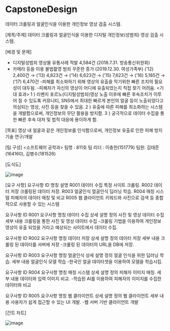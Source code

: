 # CapstoneDesign
데이터 크롤링과 얼굴인식을 이용한 개인정보 영상 검출 시스템.

[제목/주제]
데이터 크롤링과 얼굴인식을 이용한 디지털 개인정보(성범죄) 영상 검출 시스템.

[배경 및 문제]
- 디지털성범죄 영상물 유통사례 적발 4,584건 (2018.7.31. 방송통신위원회)
- 카메라 등을 이용 불법촬영 범죄 꾸준한 증가 (2019.12.30. 여성가족부)
(’12) 2,400건 → (’13) 4,823건 → (’14) 6,623건 → (’15) 7,623건 → (’16) 5,185건 → (’17) 6,470건
-피해를 최소화하기 위해 영상의 유출을 막기위한 빠른 조치의 필요성이 대두됨.
-피해자가 자신의 영상이 어디에 유출되었는지 직접 찾기 어려움.
<기대 효과>
1 ) 리벤지 포르노(디지털성범죄)영상 노출 이후에 빠른 후속조치가 이루어 질 수 있도록 커뮤니티, SNS에서 최대한 빠르게 본인의 얼굴 등이 노출되었다고 의심되는 영상, 사진 등을 찾을 수 있음. 
2 ) 유출에 따른 피해를 최소화하는 시스템을 개발함으로써, 개인정보의 무단 활용을 방지함. 
3 ) 궁극적으로 데이터 수집을 통한 빠른 후속 대처 및 법적 대응에 용이하게 함.

[목표]
영상 내 얼굴과 같은 개인정보를 인식함으로써, 개인정보 유출로 인한 피해 방지 기술 연구/개발




[팀 구성]
<소프트웨어 공학과>
팀명 : 811호
	팀 리더 : 이충헌(151779)
	팀원: 김태준(164160), 김병수(181526)

[도식도]
 
![image](https://user-images.githubusercontent.com/61380786/112752972-a2caac80-9010-11eb-87ac-91e87ca4e183.png)


[요구 사항]
요구사항 ID	명칭	설명
R001	데이터 수집	특정 사이트 크롤링.
R002	데이터 저장	크롤링된 데이터 저장.
R003	얼굴인식	얼굴인식 딥러닝 학습.
R004	매칭 시스템	피해자의 데이터 매칭 및 비교
R005	웹 클라이언트	키워드와 사진으로 검색 등 종합적으로 사용할 수 있는 시스템


요구사항 ID	R001	요구사항 명칭	데이터 수집
상세
설명	정의	사진 및 영상 데이터 수집
	세부
내용	크롤링을 통한 사진 및 영상 데이터 수집
  -크롤링 기법을 이용하여 개인정보 영상이 유출 되었을 거라고 예상되는 사이트에서 데이터 수집.

요구사항 ID	R002	요구사항 명칭	데이터 저장
상세
설명	정의	데이터 저장
	세부
내용	크롤링 된 데이터를 서버에 저장
  -크롤링 된 데이터의 URL을 DB에 저장.

요구사항 ID	R003	요구사항 명칭	얼굴인식
상세
설명	정의	얼굴 인식을 위한 딥러닝 학습.
	세부
내용	얼굴인식 모델 학습
-한국인 얼굴 데이터셋을 이용하여 모델을 학습시킴.

요구사항 ID	R004	요구사항 명칭	매칭 시스템
상세
설명	정의	피해자 이미지 매칭.
	세부
내용	데이터와 입력 이미지 비교.
-학습된 AI를 이용하여 피해자의 이미지를 수집한 데이터와 비교


요구사항 ID	R005	요구사항 명칭	웹 클라이언트
상세
설명	정의	웹 클라이언트
	세부
내용	사용자가 쉽게 접근할 수 있는 UI 개발.
 -웹 서버 기반 클라이언트 개발

[간트 차트]

 ![image](https://user-images.githubusercontent.com/61380786/112752963-97778100-9010-11eb-8e24-3d200f39469a.png)

 
